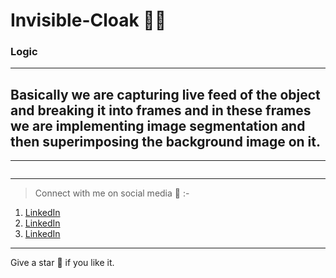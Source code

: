 # Invisible-Cloak 🧙‍♂️

### Logic

---
Basically we are capturing live feed of the object and breaking it into frames and in these frames we are implementing image segmentation and then superimposing the background image on it.
---

***

<img src="">

***
> Connect with me on social media 📲 :-
1. <a href="https://www.linkedin.com/in/santanu-biswas-1482591a7/">LinkedIn</a>
2. <a href="https://www.instagram.com/_.santanubiswas._/">LinkedIn</a>
3. <a href="https://www.linkedin.com/in/santanu-biswas-1482591a7/https://www.facebook.com/Neil7rockzz/">LinkedIn</a>

***
Give a star 🌟 if you like it.
